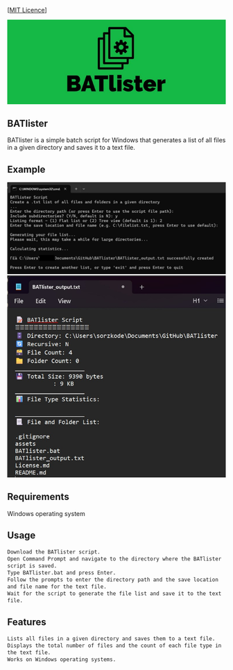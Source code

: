 [[MIT Licence](https://en.wikipedia.org/wiki/MIT_License)]


![alt text](https://raw.githubusercontent.com/sorzkode/BATlister/master/assets/BATlister.jpg)

## BATlister
BATlister is a simple batch script for Windows that generates a list of all files in a given directory and saves it to a text file.

## Example

![alt text](https://raw.githubusercontent.com/sorzkode/BATlister/master/assets/example.jpg)
![alt text](https://raw.githubusercontent.com/sorzkode/BATlister/master/assets/example2.jpg)

## Requirements
Windows operating system

## Usage
    Download the BATlister script.
    Open Command Prompt and navigate to the directory where the BATlister script is saved.
    Type BATlister.bat and press Enter.
    Follow the prompts to enter the directory path and the save location and file name for the text file.
    Wait for the script to generate the file list and save it to the text file.

## Features
    Lists all files in a given directory and saves them to a text file.
    Displays the total number of files and the count of each file type in the text file.
    Works on Windows operating systems.

